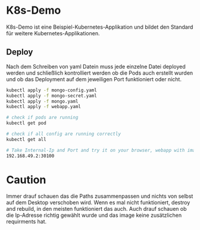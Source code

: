 # K8s-Demo
K8s-Demo ist eine Beispiel-Kubernetes-Applikation und bildet den Standard für weitere Kubernetes-Applikationen.

## Deploy 
Nach dem Schreiben von yaml Datein muss jede einzelne Datei deployed werden und schließlich kontrolliert werden ob die Pods auch erstellt wurden und ob das Deployment auf dem jeweiligen Port funktioniert oder nicht.

```bash
kubectl apply -f mongo-config.yaml
kubectl apply -f mongo-secret.yaml
kubectl apply -f mongo.yaml
kubectl apply -f webapp.yaml

# check if pods are running
kubectl get pod

# check if all config are running correctly
kubectl get all

# Take Internal-Ip and Port and try it on your browser, webapp with image should start.
192.168.49.2:30100 
```
# Caution

Immer drauf schauen das die Paths zusammenpassen und nichts von selbst auf dem Desktop verschoben wird. Wenn es mal nicht funktioniert, destroy and rebuild, in den meisten funktioniert das auch. Auch drauf schauen ob die Ip-Adresse richtig gewählt wurde und das image keine zusätzlichen requirments hat. 
